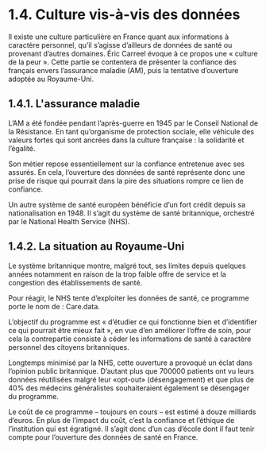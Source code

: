 # 1.4. Culture vis-à-vis des données

Il existe une culture particulière en France quant aux informations à caractère personnel, qu’il s’agisse d’ailleurs de données de santé ou provenant d’autres domaines. Éric Carreel évoque à ce propos une « culture de la peur ». Cette partie se contentera de présenter la confiance des français envers l’assurance maladie (AM), puis la tentative d’ouverture adoptée au Royaume-Uni.

## 1.4.1. L'assurance maladie

L’AM a été fondée pendant l’après-guerre en 1945 par le Conseil National de la Résistance. En tant qu’organisme de protection sociale, elle véhicule des valeurs fortes qui sont ancrées dans la culture française : la solidarité et l’égalité.

Son métier repose essentiellement sur la confiance entretenue avec ses assurés. En cela, l’ouverture des données de santé représente donc une prise de risque qui pourrait dans la pire des situations rompre ce lien de confiance.

Un autre système de santé européen bénéficie d’un fort crédit depuis sa nationalisation en 1948. Il s’agit du système de santé britannique, orchestré par le National Health Service (NHS).

## 1.4.2. La situation au Royaume-Uni

Le système britannique montre, malgré tout, ses limites depuis quelques années notamment en raison de la trop faible offre de service et la congestion des établissements de santé.

Pour réagir, le NHS tente d’exploiter les données de santé, ce programme porte le nom de : Care.data.

L’objectif du programme est « d’étudier ce qui fonctionne bien et d’identifier ce qui pourrait être mieux fait », en vue d’en améliorer l’offre de soin, pour cela la contrepartie consiste à céder les informations de santé à caractère personnel des citoyens britanniques.

Longtemps minimisé par la NHS, cette ouverture a provoqué un éclat dans l’opinion public britannique. D’autant plus que 700000 patients ont vu leurs données réutilisées malgré leur «opt-out» (désengagement) et que plus de 40% des médecins généralistes souhaiteraient également se désengager du programme.

Le coût de ce programme – toujours en cours – est estimé à douze milliards d’euros.
En plus de l’impact du coût, c’est la confiance et l’éthique de l’institution qui est égratigné. Il s’agit donc d’un cas d’école dont il faut tenir compte pour l’ouverture des données de santé en France.
